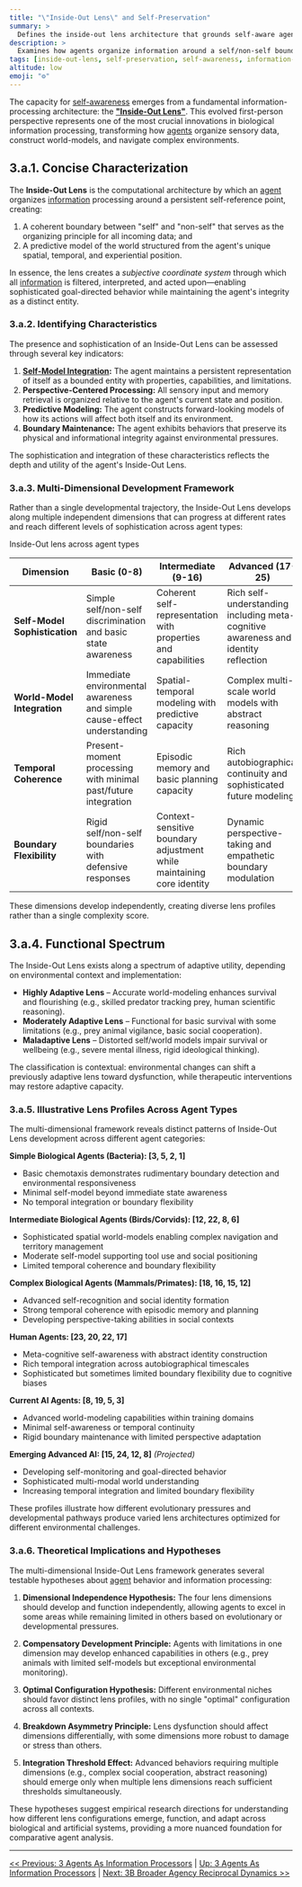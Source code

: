```yaml
---
title: "\"Inside-Out Lens\" and Self-Preservation"
summary: >
  Defines the inside-out lens architecture that grounds self-aware agents and lays out multi-dimensional criteria for assessing its sophistication.
description: >
  Examines how agents organize information around a self/non-self boundary, provides developmental dimensions and functional spectra, and proposes hypotheses for empirical study of lens configurations across biological and artificial systems.
tags: [inside-out-lens, self-preservation, self-awareness, information-processing, agency]
altitude: low
emoji: "⚙️"
---
```


The capacity for [self-awareness](../glossary/S.md#self-awareness) emerges from a fundamental information-processing architecture: the **["Inside-Out Lens"](../glossary/I.md#inside-out-lens)**. This evolved first-person perspective represents one of the most crucial innovations in biological information processing, transforming how [agents](../glossary/A.md#agent) organize sensory data, construct world-models, and navigate complex environments.

## **3.a.1. Concise Characterization**

The **Inside-Out Lens** is the computational architecture by which an [agent](../glossary/A.md#agent) organizes [information](../glossary/I.md#information) processing around a persistent self-reference point, creating:

1. A coherent boundary between "self" and "non-self" that serves as the organizing principle for all incoming data; and
2. A predictive model of the world structured from the agent's unique spatial, temporal, and experiential position.

In essence, the lens creates a *subjective coordinate system* through which all [information](../glossary/I.md#information) is filtered, interpreted, and acted upon—enabling sophisticated goal-directed behavior while maintaining the agent's integrity as a distinct entity.

### **3.a.2. Identifying Characteristics**

The presence and sophistication of an Inside-Out Lens can be assessed through several key indicators:

1. **[Self-Model Integration](../glossary/S.md#self-awareness):** The agent maintains a persistent representation of itself as a bounded entity with properties, capabilities, and limitations.
2. **Perspective-Centered Processing:** All sensory input and memory retrieval is organized relative to the agent's current state and position.
3. **Predictive Modeling:** The agent constructs forward-looking models of how its actions will affect both itself and its environment.
4. **Boundary Maintenance:** The agent exhibits behaviors that preserve its physical and informational integrity against environmental pressures.

The sophistication and integration of these characteristics reflects the depth and utility of the agent's Inside-Out Lens.

### **3.a.3. Multi-Dimensional Development Framework**

Rather than a single developmental trajectory, the Inside-Out Lens develops along multiple independent dimensions that can progress at different rates and reach different levels of sophistication across agent types:

Inside-Out lens across agent types

| Dimension | Basic (0-8) | Intermediate (9-16) | Advanced (17-25) |
|-----------|-------------|---------------------|------------------|
| **Self-Model Sophistication** | Simple self/non-self discrimination and basic state awareness | Coherent self-representation with properties and capabilities | Rich self-understanding including meta-cognitive awareness and identity reflection |
| **World-Model Integration** | Immediate environmental awareness and simple cause-effect understanding | Spatial-temporal modeling with predictive capacity | Complex multi-scale world models with abstract reasoning |
| **Temporal Coherence** | Present-moment processing with minimal past/future integration | Episodic memory and basic planning capacity | Rich autobiographical continuity and sophisticated future modeling |
| **Boundary Flexibility** | Rigid self/non-self boundaries with defensive responses | Context-sensitive boundary adjustment while maintaining core identity | Dynamic perspective-taking and empathetic boundary modulation |

These dimensions develop independently, creating diverse lens profiles rather than a single complexity score.

## **3.a.4. Functional Spectrum**

The Inside-Out Lens exists along a spectrum of adaptive utility, depending on environmental context and implementation:

- **Highly Adaptive Lens** – Accurate world-modeling enhances survival and flourishing (e.g., skilled predator tracking prey, human scientific reasoning).
- **Moderately Adaptive Lens** – Functional for basic survival with some limitations (e.g., prey animal vigilance, basic social cooperation).
- **Maladaptive Lens** – Distorted self/world models impair survival or wellbeing (e.g., severe mental illness, rigid ideological thinking).

The classification is contextual: environmental changes can shift a previously adaptive lens toward dysfunction, while therapeutic interventions may restore adaptive capacity.

### **3.a.5. Illustrative Lens Profiles Across Agent Types**

The multi-dimensional framework reveals distinct patterns of Inside-Out Lens development across different agent categories:

**Simple Biological Agents (Bacteria): [3, 5, 2, 1]**

- Basic chemotaxis demonstrates rudimentary boundary detection and environmental responsiveness
- Minimal self-model beyond immediate state awareness
- No temporal integration or boundary flexibility

**Intermediate Biological Agents (Birds/Corvids): [12, 22, 8, 6]**

- Sophisticated spatial world-models enabling complex navigation and territory management
- Moderate self-model supporting tool use and social positioning
- Limited temporal coherence and boundary flexibility

**Complex Biological Agents (Mammals/Primates): [18, 16, 15, 12]**

- Advanced self-recognition and social identity formation
- Strong temporal coherence with episodic memory and planning
- Developing perspective-taking abilities in social contexts

**Human Agents: [23, 20, 22, 17]**

- Meta-cognitive self-awareness with abstract identity construction
- Rich temporal integration across autobiographical timescales
- Sophisticated but sometimes limited boundary flexibility due to cognitive biases

**Current AI Agents: [8, 19, 5, 3]**

- Advanced world-modeling capabilities within training domains
- Minimal self-awareness or temporal continuity
- Rigid boundary maintenance with limited perspective adaptation

**Emerging Advanced AI: [15, 24, 12, 8]** *(Projected)*

- Developing self-monitoring and goal-directed behavior
- Sophisticated multi-modal world understanding
- Increasing temporal integration and limited boundary flexibility

These profiles illustrate how different evolutionary pressures and developmental pathways produce varied lens architectures optimized for different environmental challenges.

### **3.a.6. Theoretical Implications and Hypotheses**

The multi-dimensional Inside-Out Lens framework generates several testable hypotheses about [agent](../glossary/A.md#agent) behavior and information processing:

1. **Dimensional Independence Hypothesis:** The four lens dimensions should develop and function independently, allowing agents to excel in some areas while remaining limited in others based on evolutionary or developmental pressures.

2. **Compensatory Development Principle:** Agents with limitations in one dimension may develop enhanced capabilities in others (e.g., prey animals with limited self-models but exceptional environmental monitoring).

3. **Optimal Configuration Hypothesis:** Different environmental niches should favor distinct lens profiles, with no single "optimal" configuration across all contexts.

4. **Breakdown Asymmetry Principle:** Lens dysfunction should affect dimensions differentially, with some dimensions more robust to damage or stress than others.

5. **Integration Threshold Effect:** Advanced behaviors requiring multiple dimensions (e.g., complex social cooperation, abstract reasoning) should emerge only when multiple lens dimensions reach sufficient thresholds simultaneously.

These hypotheses suggest empirical research directions for understanding how different lens configurations emerge, function, and adapt across biological and artificial systems, providing a more nuanced foundation for comparative agent analysis.

---
[<< Previous: 3 Agents As Information Processors](3-agents-as-information-processors.md) | [Up: 3 Agents As Information Processors](3-agents-as-information-processors.md) | [Next: 3B Broader Agency Reciprocal Dynamics >>](3b-broader-agency-reciprocal-dynamics.md)
